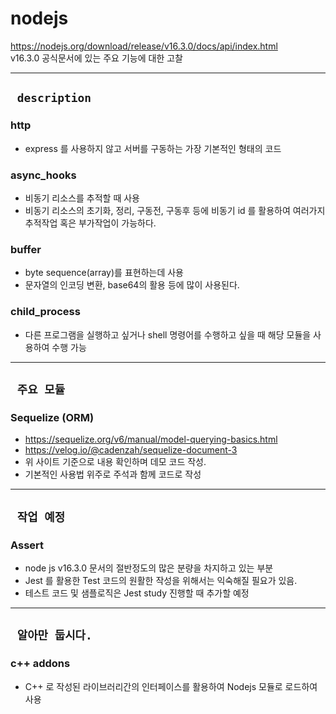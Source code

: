 # nodejs
https://nodejs.org/download/release/v16.3.0/docs/api/index.html  
v16.3.0 공식문서에 있는 주요 기능에 대한 고찰

---

## ` description`


### http

- express 를 사용하지 않고 서버를 구동하는 가장 기본적인 형태의 코드

### async_hooks

- 비동기 리소스를 추적할 때 사용
- 비동기 리소스의 초기화, 정리, 구동전, 구동후 등에 비동기 id 를 활용하여 여러가지 추적작업 혹은 부가작업이 가능하다.

### buffer

- byte sequence(array)를 표현하는데 사용
- 문자열의 인코딩 변환, base64의 활용 등에 많이 사용된다.


### child_process
- 다른 프로그램을 실행하고 싶거나 shell 명령어를 수행하고 싶을 때 해당 모듈을 사용하여 수행 가능

--- 
## ` 주요 모듈`

### Sequelize (ORM)
- https://sequelize.org/v6/manual/model-querying-basics.html
- https://velog.io/@cadenzah/sequelize-document-3
- 위 사이트 기준으로 내용 확인하며 데모 코드 작성.
- 기본적인 사용법 위주로 주석과 함께 코드로 작성

--- 

## ` 작업 예정`

### Assert

- node js v16.3.0 문서의 절반정도의 많은 분량을 차지하고 있는 부분
- Jest 를 활용한 Test 코드의 원활한 작성을 위해서는 익숙해질 필요가 있음.
- 테스트 코드 및 샘플로직은 Jest study 진행할 때 추가할 예정

---
## ` 알아만 둡시다.`

### c++ addons
- C++ 로 작성된 라이브러리간의 인터페이스를 활용하여 Nodejs 모듈로 로드하여 사용
